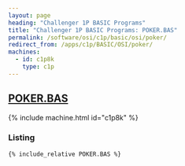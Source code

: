 ```yaml
---
layout: page
heading: "Challenger 1P BASIC Programs"
title: "Challenger 1P BASIC Programs: POKER.BAS"
permalink: /software/osi/c1p/basic/osi/poker/
redirect_from: /apps/c1p/BASIC/OSI/poker/
machines:
  - id: c1p8k
    type: c1p
---
```


## [POKER.BAS](#listing)

{% include machine.html id="c1p8k" %}

### Listing

```bas
{% include_relative POKER.BAS %}
```
